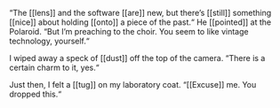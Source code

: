 “The [[lens]] and the software [[are]] new, but there’s [[still]] something [[nice]] about holding [[onto]] a piece of the past.“ He [[pointed]] at the Polaroid. “But I’m preaching to the choir. You seem to like vintage technology, yourself.“

I wiped away a speck of [[dust]] off the top of the camera. “There is a certain charm to it, yes.“

Just then, I felt a [[tug]] on my laboratory coat. “[[Excuse]] me. You dropped this.“ 